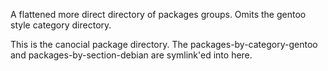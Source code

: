 A flattened more direct directory of packages groups.
Omits the gentoo style category directory.

This is the canocial package directory.
The packages-by-category-gentoo and packages-by-section-debian are symlink'ed into here.
